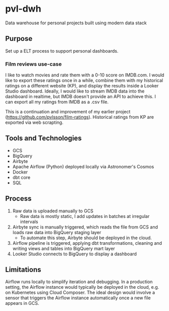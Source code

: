 # pvl-dwh
Data warehouse for personal projects built using modern data stack

## Purpose
Set up a ELT process to support personal dashboards.

### Film reviews use-case
I like to watch movies and rate them with a 0-10 score on IMDB.com. I would like to export these ratings once in a while, combine them with my historical ratings on a different website (KP), and display the results inside a Looker Studio dashboard. Ideally, I would like to stream IMDB data into the dashboard in realtime, but IMDB doesn't provide an API to achieve this. I can export all my ratings from IMDB as a .csv file.

This is a continuation and improvement of my earlier project (https://github.com/pvlsson/film-ratings). Historical ratings from KP are exported via web scrapting.

## Tools and Technologies
- GCS
- BigQuery
- Airbyte
- Apache Airflow (Python) deployed locally via Astronomer's Cosmos
- Docker
- dbt core
- SQL

## Process
1. Raw data is uploaded manually to GCS
    - Raw data is mostly static, I add updates in batches at irregular intervals
2. Airbyte sync is manually triggered, which reads the file from GCS and loads raw data into BigQuery staging layer
    - To automate this step, Airbyte should be deployed in the cloud.
3. Airflow pipeline is triggered, applying dbt transformations, cleaning and writing views and tables into BigQuery mart layer
4. Looker Studio connects to BigQuery to display a dashboard

## Limitations
Airflow runs locally to simplify iteration and debugging. In a production setting, the Airflow instance would typically be deployed in the cloud, e.g. on Kubernetes using Cloud Composer. The ideal design would involve a sensor that triggers the Airflow instance automatically once a new file appears in GCS.
